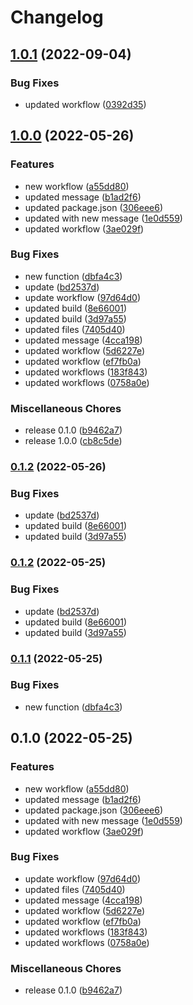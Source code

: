 # Changelog

## [1.0.1](https://github.com/jbristowe/test-workflow/compare/v1.0.0...v1.0.1) (2022-09-04)


### Bug Fixes

* updated workflow ([0392d35](https://github.com/jbristowe/test-workflow/commit/0392d3521635b74ce1a15eab24416f971d7ce95d))

## [1.0.0](https://github.com/jbristowe/test-workflow/compare/v0.1.2...v1.0.0) (2022-05-26)


### Features

* new workflow ([a55dd80](https://github.com/jbristowe/test-workflow/commit/a55dd80fa87f5a30f345204025587e91992c0d60))
* updated message ([b1ad2f6](https://github.com/jbristowe/test-workflow/commit/b1ad2f6f182bd1f8b9deb541c0258fb7ad193a3b))
* updated package.json ([306eee6](https://github.com/jbristowe/test-workflow/commit/306eee6fe5c11ec9d86531bce72fa9932525dca2))
* updated with new message ([1e0d559](https://github.com/jbristowe/test-workflow/commit/1e0d559538b6fb65adf52d0aea8a71d6e7aa64af))
* updated workflow ([3ae029f](https://github.com/jbristowe/test-workflow/commit/3ae029f700d2aac157d777b3edf10130928bcfd0))


### Bug Fixes

* new function ([dbfa4c3](https://github.com/jbristowe/test-workflow/commit/dbfa4c3410ae8309b847b4e954b55acd5d0b06f7))
* update ([bd2537d](https://github.com/jbristowe/test-workflow/commit/bd2537d212377752d2ff364833d5a40fcdca9585))
* update workflow ([97d64d0](https://github.com/jbristowe/test-workflow/commit/97d64d099fbb2fbb6f240172f00f2ae9e3ca6694))
* updated build ([8e66001](https://github.com/jbristowe/test-workflow/commit/8e6600126073040fc6bece32e0f1f377c96fbf28))
* updated build ([3d97a55](https://github.com/jbristowe/test-workflow/commit/3d97a5591b36bb02f0f479362865e68daa4f1496))
* updated files ([7405d40](https://github.com/jbristowe/test-workflow/commit/7405d4051106586e7706895868ed8fde54d5add2))
* updated message ([4cca198](https://github.com/jbristowe/test-workflow/commit/4cca1986ca63fc3033e00f9bd78b44177a7bc7b0))
* updated workflow ([5d6227e](https://github.com/jbristowe/test-workflow/commit/5d6227ee703caf9317d12bae17b7cf32b65dd2e8))
* updated workflow ([ef7fb0a](https://github.com/jbristowe/test-workflow/commit/ef7fb0adf90f7f0665abfe4fb516e1a1af640d98))
* updated workflows ([183f843](https://github.com/jbristowe/test-workflow/commit/183f84331960fd8ef269dbf5257b7727786ac15d))
* updated workflows ([0758a0e](https://github.com/jbristowe/test-workflow/commit/0758a0eca0d02cd0abd78d5f3f44de229967d5a4))


### Miscellaneous Chores

* release 0.1.0 ([b9462a7](https://github.com/jbristowe/test-workflow/commit/b9462a750c3b254be700d3171bff0a5796ba175e))
* release 1.0.0 ([cb8c5de](https://github.com/jbristowe/test-workflow/commit/cb8c5ded82d9e65ede251654074ef1a647540d2c))

### [0.1.2](https://github.com/jbristowe/test-workflow/compare/v0.1.1...v0.1.2) (2022-05-26)


### Bug Fixes

* update ([bd2537d](https://github.com/jbristowe/test-workflow/commit/bd2537d212377752d2ff364833d5a40fcdca9585))
* updated build ([8e66001](https://github.com/jbristowe/test-workflow/commit/8e6600126073040fc6bece32e0f1f377c96fbf28))
* updated build ([3d97a55](https://github.com/jbristowe/test-workflow/commit/3d97a5591b36bb02f0f479362865e68daa4f1496))

### [0.1.2](https://github.com/jbristowe/test-workflow/compare/v0.1.1...v0.1.2) (2022-05-25)


### Bug Fixes

* update ([bd2537d](https://github.com/jbristowe/test-workflow/commit/bd2537d212377752d2ff364833d5a40fcdca9585))
* updated build ([8e66001](https://github.com/jbristowe/test-workflow/commit/8e6600126073040fc6bece32e0f1f377c96fbf28))
* updated build ([3d97a55](https://github.com/jbristowe/test-workflow/commit/3d97a5591b36bb02f0f479362865e68daa4f1496))

### [0.1.1](https://github.com/jbristowe/test-workflow/compare/v0.1.0...v0.1.1) (2022-05-25)


### Bug Fixes

* new function ([dbfa4c3](https://github.com/jbristowe/test-workflow/commit/dbfa4c3410ae8309b847b4e954b55acd5d0b06f7))

## 0.1.0 (2022-05-25)


### Features

* new workflow ([a55dd80](https://github.com/jbristowe/test-workflow/commit/a55dd80fa87f5a30f345204025587e91992c0d60))
* updated message ([b1ad2f6](https://github.com/jbristowe/test-workflow/commit/b1ad2f6f182bd1f8b9deb541c0258fb7ad193a3b))
* updated package.json ([306eee6](https://github.com/jbristowe/test-workflow/commit/306eee6fe5c11ec9d86531bce72fa9932525dca2))
* updated with new message ([1e0d559](https://github.com/jbristowe/test-workflow/commit/1e0d559538b6fb65adf52d0aea8a71d6e7aa64af))
* updated workflow ([3ae029f](https://github.com/jbristowe/test-workflow/commit/3ae029f700d2aac157d777b3edf10130928bcfd0))


### Bug Fixes

* update workflow ([97d64d0](https://github.com/jbristowe/test-workflow/commit/97d64d099fbb2fbb6f240172f00f2ae9e3ca6694))
* updated files ([7405d40](https://github.com/jbristowe/test-workflow/commit/7405d4051106586e7706895868ed8fde54d5add2))
* updated message ([4cca198](https://github.com/jbristowe/test-workflow/commit/4cca1986ca63fc3033e00f9bd78b44177a7bc7b0))
* updated workflow ([5d6227e](https://github.com/jbristowe/test-workflow/commit/5d6227ee703caf9317d12bae17b7cf32b65dd2e8))
* updated workflow ([ef7fb0a](https://github.com/jbristowe/test-workflow/commit/ef7fb0adf90f7f0665abfe4fb516e1a1af640d98))
* updated workflows ([183f843](https://github.com/jbristowe/test-workflow/commit/183f84331960fd8ef269dbf5257b7727786ac15d))
* updated workflows ([0758a0e](https://github.com/jbristowe/test-workflow/commit/0758a0eca0d02cd0abd78d5f3f44de229967d5a4))


### Miscellaneous Chores

* release 0.1.0 ([b9462a7](https://github.com/jbristowe/test-workflow/commit/b9462a750c3b254be700d3171bff0a5796ba175e))

